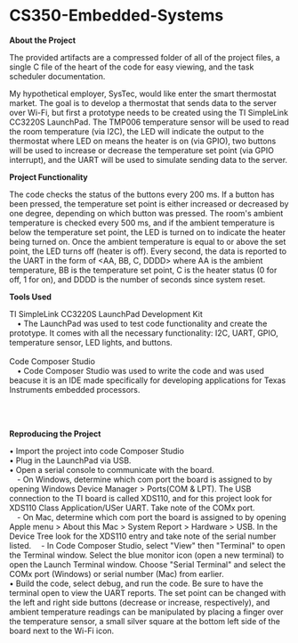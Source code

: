 # CS350-Embedded-Systems
<b> About the Project </b>

The provided artifacts are a compressed folder of all of the project files, a single C file of the heart of the code for easy viewing, and the task scheduler documentation.

My hypothetical employer, SysTec, would like enter the smart thermostat market. The goal is to develop a thermostat that sends data to the server over Wi-Fi, but first a prototype needs to be created using the TI SimpleLink CC3220S LaunchPad. The TMP006 temperature sensor will be used to read the room temperature (via I2C), the LED will indicate the output to the thermostat where LED on means the heater is on (via GPIO), two buttons will be used to increase or decrease the temperature set point (via GPIO interrupt), and the UART will be used to simulate sending data to the server.

<b> Project Functionality </b>

The code checks the status of the buttons every 200 ms. If a button has been pressed, the temperature set point is either increased or decreased by one degree, depending on which button was pressed. The room's ambient temperature is checked every 500 ms, and if the ambient temperature is below the temperature set point, the LED is turned on to indicate the heater being turned on. Once the ambient temperature is equal to or above the set point, the LED turns off (heater is off). Every second, the data is reported to the UART in the form of <AA, BB, C, DDDD> where AA is the ambient temperature, BB is the temperature set point, C is the heater status (0 for off, 1 for on), and DDDD is the number of seconds since system reset.

<b> Tools Used </b>

TI SimpleLink CC3220S LaunchPad Development Kit
<br>
&emsp;•	The LaunchPad was used to test code functionality and create the prototype. It comes with all the necessary functionality: I2C, UART, GPIO, temperature sensor, LED lights, and buttons.
<br>
<br>
Code Composer Studio
<br>
&emsp;•	Code Composer Studio was used to write the code and was used beacuse it is an IDE made specifically for developing applications for Texas Instruments embedded processors.

<br>
<br>

<b> Reproducing the Project </b>

•	Import the project into code Composer Studio
<br>
•	Plug in the LaunchPad via USB.
<br>
•	Open a serial console to communicate with the board.
<br>
&emsp;- On Windows, determine which com port the board is assigned to by opening Windows Device Manager > Ports(COM & LPT). The USB connection to the TI board is called XDS110, and for this project look for XDS110 Class Application/USer UART. Take note of the COMx port. 
<br>
&emsp;- On Mac, determine which com port the board is assigned to by opening Apple menu > About this Mac > System Report > Hardware > USB. In the Device Tree look for the XDS110 entry and take note of the serial number listed.
&emsp;- In Code Composer Studio, select "View" then "Terminal" to open the Terminal window. Select the blue monitor icon (open a new terminal) to open the Launch Terminal window. Choose "Serial Terminal" and select the COMx port (Windows) or serial number (Mac) from earlier.
<br>
•	Build the code, select debug, and run the code. Be sure to have the terminal open to view the UART reports. The set point can be changed with the left and right side buttons (decrease or increase, respectively), and ambient temperature readings can be manipulated by placing a finger over the temperature sensor, a small silver square at the bottom left side of the board next to the Wi-Fi icon.





